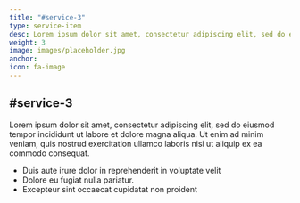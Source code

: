 ```yaml
---
title: "#service-3"
type: service-item
desc: Lorem ipsum dolor sit amet, consectetur adipiscing elit, sed do eiusmod tempor incididunt.
weight: 3
image: images/placeholder.jpg
anchor:
icon: fa-image
---
```

## #service-3

Lorem ipsum dolor sit amet, consectetur adipiscing elit, sed do eiusmod tempor incididunt ut labore et dolore magna aliqua. Ut enim ad minim veniam, quis nostrud exercitation ullamco laboris nisi ut aliquip ex ea commodo consequat. 

* Duis aute irure dolor in reprehenderit in voluptate velit 
* Dolore eu fugiat nulla pariatur. 
* Excepteur sint occaecat cupidatat non proident

